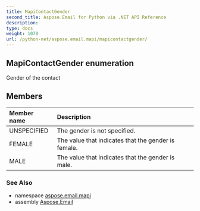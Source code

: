 ```yaml
---
title: MapiContactGender
second_title: Aspose.Email for Python via .NET API Reference
description: 
type: docs
weight: 1070
url: /python-net/aspose.email.mapi/mapicontactgender/
---
```


## MapiContactGender enumeration

Gender of the contact

## Members
| Member name | Description |
| :- | :- |
|UNSPECIFIED|The gender is not specified.|
|FEMALE|The value that indicates that the gender is female.|
|MALE|The value that indicates that the gender is male.|

### See Also

* namespace [aspose.email.mapi](/email/python-net/aspose.email.mapi/)
* assembly [Aspose.Email](/email/python-net/)

